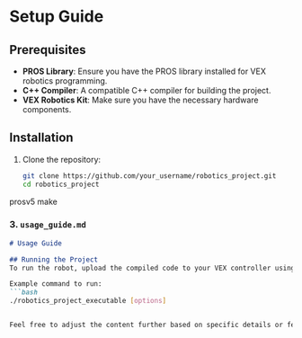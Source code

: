 # Setup Guide

## Prerequisites
- **PROS Library**: Ensure you have the PROS library installed for VEX robotics programming.
- **C++ Compiler**: A compatible C++ compiler for building the project.
- **VEX Robotics Kit**: Make sure you have the necessary hardware components.

## Installation
1. Clone the repository:
   ```bash
   git clone https://github.com/your_username/robotics_project.git
   cd robotics_project

prosv5 make


### 3. `usage_guide.md`
```markdown
# Usage Guide

## Running the Project
To run the robot, upload the compiled code to your VEX controller using the PROS environment.

Example command to run:
```bash
./robotics_project_executable [options]


Feel free to adjust the content further based on specific details or features of your project!
